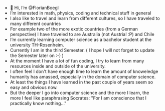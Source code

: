 - 👋 Hi, I’m @FlorianBoegl
- I’m interested in math, physics, coding and technical stuff in general
- I also like to travel and learn from different cultures, so I have traveled to many different countries
- For example two of the more exotic countries (from a German perspective) I have traveled to are Australia (not Austria! :P) and Chile
- I’m currently learning computer science as a bachelor student at the university TH-Rosenheim.
- Currently I am in the third Semester. ( I hope I will not forget to update the Semester later on :-)  )
- At the moment I have a lot of fun coding, I try to learn from many resources inside and outside of the university.
- I often feel I don't have enough time to learn the amount of knoweledge humanity has amassed, especially in the domain of computer science.
- At least the things I have learned in the past couple of years seem so easy and obvious now. 
- But the deeper I go into computer science and the more I learn, the more I feel like paraphrasing Socrates: "For I am conscience that I practically know nothing..."

<!---
FlorianBoegl/FlorianBoegl is a ✨ special ✨ repository because its `README.md` (this file) appears on your GitHub profile.
You can click the Preview link to take a look at your changes.
--->
